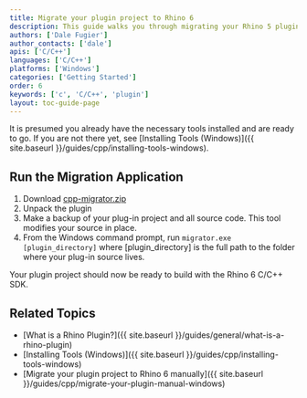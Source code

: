 ```yaml
---
title: Migrate your plugin project to Rhino 6
description: This guide walks you through migrating your Rhino 5 plugin project to Rhino 6.
authors: ['Dale Fugier']
author_contacts: ['dale']
apis: ['C/C++']
languages: ['C/C++']
platforms: ['Windows']
categories: ['Getting Started']
order: 6
keywords: ['c', 'C/C++', 'plugin']
layout: toc-guide-page
---
```


 
It is presumed you already have the necessary tools installed and are ready to go.  If you are not there yet, see [Installing Tools (Windows)]({{ site.baseurl }}/guides/cpp/installing-tools-windows).

## Run the Migration Application

1. Download [cpp-migrator.zip](http://www.rhino3d.com/download/rhino/6.0/v6-cpp-migrator)
1. Unpack the plugin
1. Make a backup of your plug-in project and all source code. This tool modifies your source in place.
1. From the Windows command prompt, run `migrator.exe [plugin_directory]`
where [plugin_directory] is the full path to the folder where your plug-in source lives.

Your plugin project should now be ready to build with the Rhino 6 C/C++ SDK.

## Related Topics

- [What is a Rhino Plugin?]({{ site.baseurl }}/guides/general/what-is-a-rhino-plugin)
- [Installing Tools (Windows)]({{ site.baseurl }}/guides/cpp/installing-tools-windows)
- [Migrate your plugin project to Rhino 6 manually]({{ site.baseurl }}/guides/cpp/migrate-your-plugin-manual-windows)
